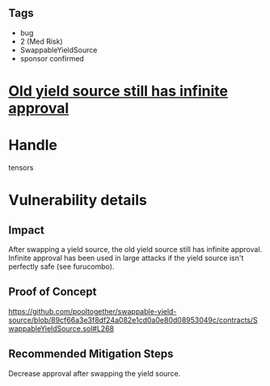 ## Tags

- bug
- 2 (Med Risk)
- SwappableYieldSource
- sponsor confirmed

# [Old yield source still has infinite approval](https://github.com/code-423n4/2021-07-pooltogether-findings/issues/3) 

# Handle

tensors


# Vulnerability details

## Impact
After swapping a yield source, the old yield source still has infinite approval. Infinite approval has been used in large attacks if the yield source isn't perfectly safe (see furucombo).

## Proof of Concept
https://github.com/pooltogether/swappable-yield-source/blob/89cf66a3e3f8df24a082e1cd0a0e80d08953049c/contracts/SwappableYieldSource.sol#L268

## Recommended Mitigation Steps
Decrease approval after swapping the yield source.

